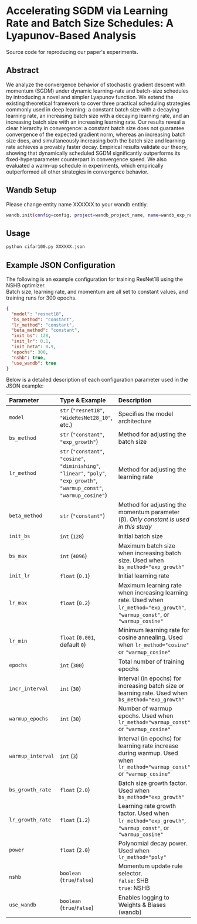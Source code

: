 # Accelerating SGDM via Learning Rate and Batch Size Schedules: A Lyapunov-Based Analysis
Source code for reproducing our paper's experiments.

## Abstract
We analyze the convergence behavior of stochastic gradient descent with momentum (SGDM) under dynamic learning-rate and batch-size schedules by introducing a novel and simpler Lyapunov function. We extend the existing theoretical framework to cover three practical scheduling strategies commonly used in deep learning: a constant batch size with a decaying learning rate, an increasing batch size with a decaying learning rate, and an increasing batch size with an increasing learning rate. Our results reveal a clear hierarchy in convergence: a constant batch size does not guarantee convergence of the expected gradient norm, whereas an increasing batch size does, and simultaneously increasing both the batch size and learning rate achieves a provably faster decay. Empirical results validate our theory, showing that dynamically scheduled SGDM significantly outperforms its fixed-hyperparameter counterpart in convergence speed. We also evaluated a warm-up schedule in experiments, which empirically outperformed all other strategies in convergence behavior.

## Wandb Setup
Please change entity name XXXXXX to your wandb entitiy.
```bash
wandb.init(config=config, project=wandb_project_name, name=wandb_exp_name, entity="XXXXXX")
```

## Usage
```bash
python cifar100.py XXXXXX.json
```

## Example JSON Configuration

The following is an example configuration for training ResNet18 using the NSHB optimizer.  
Batch size, learning rate, and momentum are all set to constant values, and training runs for 300 epochs.

```json
{
  "model": "resnet18",
  "bs_method": "constant",
  "lr_method": "constant",
  "beta_method": "constant",
  "init_bs": 128,
  "init_lr": 0.1,
  "init_beta": 0.9,
  "epochs": 300,
  "nshb": true,
  "use_wandb": true
}
```

Below is a detailed description of each configuration parameter used in the JSON example:

| Parameter | Type & Example | Description |
| :- | :- | :- |
| `model` | `str` (`"resnet18"`, `"WideResNet28_10"`, etc.) | Specifies the model architecture |
| `bs_method` | `str` (`"constant"`, `"exp_growth"`) | Method for adjusting the batch size |
| `lr_method` | `str` (`"constant"`, `"cosine"`, `"diminishing"`,<br>`"linear"`, `"poly"`, `"exp_growth"`,<br>`"warmup_const"`, `"warmup_cosine"`) | Method for adjusting the learning rate |
| `beta_method` | `str` (`"constant"`) | Method for adjusting the momentum parameter (β). *Only constant is used in this study* |
| `init_bs` | `int` (`128`) | Initial batch size |
| `bs_max` | `int` (`4096`) | Maximum batch size when increasing batch size. Used when `bs_method="exp_growth"` |
| `init_lr` | `float` (`0.1`) | Initial learning rate                                                                                                              |
| `lr_max` | `float` (`0.2`) | Maximum learning rate when increasing learning rate. Used when `lr_method="exp_growth"`,<br>`"warmup_const"`, or `"warmup_cosine"` |
| `lr_min` | `float` (`0.001`, default `0`) | Minimum learning rate for cosine annealing. Used when `lr_method="cosine"` or `"warmup_cosine"` |
| `epochs` | `int` (`300`) | Total number of training epochs |
| `incr_interval` | `int` (`30`) | Interval (in epochs) for increasing batch size or learning rate. Used when `bs_method="exp_growth"` |
| `warmup_epochs` | `int` (`30`) | Number of warmup epochs. Used when `lr_method="warmup_const"` or `"warmup_cosine"` |
| `warmup_interval` | `int` (`3`) | Interval (in epochs) for learning rate increase during warmup. Used when `lr_method="warmup_const"` or `"warmup_cosine"` |
| `bs_growth_rate` | `float` (`2.0`) | Batch size growth factor. Used when `bs_method="exp_growth"` |
| `lr_growth_rate` | `float` (`1.2`) | Learning rate growth factor. Used when `lr_method="exp_growth"`, `"warmup_const"`, or `"warmup_cosine"` |
| `power` | `float` (`2.0`) | Polynomial decay power. Used when `lr_method="poly"`|
| `nshb` | `boolean` (`true`/`false`) | Momentum update rule selector.<br>`false`: SHB<br>`true`: NSHB |
| `use_wandb` | `boolean` (`true`/`false`) | Enables logging to Weights & Biases (wandb) |

